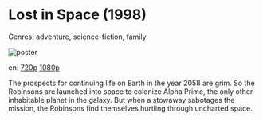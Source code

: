 # Lost in Space (1998)

Genres: adventure, science-fiction, family

![poster](http://image.tmdb.org/t/p/w500/kkBDPkUnYwAkWbYY2bnyf5ANObA.jpg)

en:
  [720p](magnet:?xt=urn:btih:F29C31244EBC8FFA43B5E3D4794593E6F9531BB5&tr=udp://glotorrents.pw:6969/announce&tr=udp://tracker.opentrackr.org:1337/announce&tr=udp://torrent.gresille.org:80/announce&tr=udp://tracker.openbittorrent.com:80&tr=udp://tracker.coppersurfer.tk:6969&tr=udp://tracker.leechers-paradise.org:6969&tr=udp://p4p.arenabg.ch:1337&tr=udp://tracker.internetwarriors.net:1337)
  [1080p](magnet:?xt=urn:btih:AA35DC1C57843F28205F0A53E3883E601A433DDF&tr=udp://glotorrents.pw:6969/announce&tr=udp://tracker.opentrackr.org:1337/announce&tr=udp://torrent.gresille.org:80/announce&tr=udp://tracker.openbittorrent.com:80&tr=udp://tracker.coppersurfer.tk:6969&tr=udp://tracker.leechers-paradise.org:6969&tr=udp://p4p.arenabg.ch:1337&tr=udp://tracker.internetwarriors.net:1337)
  


The prospects for continuing life on Earth in the year 2058 are grim. So the Robinsons are launched into space to colonize Alpha Prime, the only other inhabitable planet in the galaxy. But when a stowaway sabotages the mission, the Robinsons find themselves hurtling through uncharted space.
